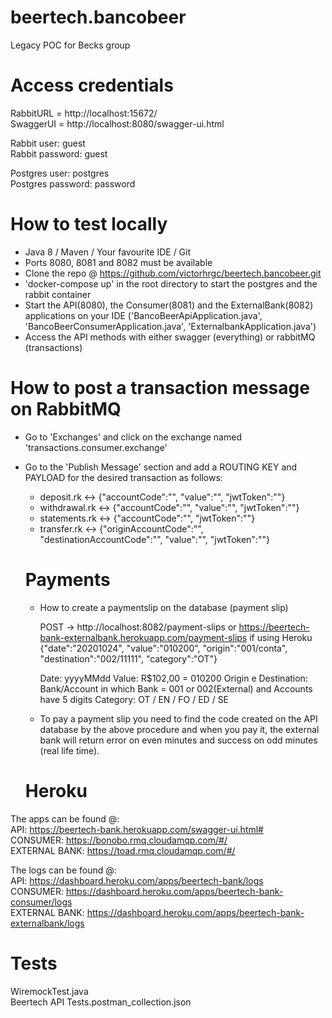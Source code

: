 # beertech.bancobeer
Legacy POC for Becks group

# Access credentials
RabbitURL = http://localhost:15672/  
SwaggerUI = http://localhost:8080/swagger-ui.html

Rabbit user: guest  
Rabbit password: guest  

Postgres user: postgres  
Postgres password: password  

# How to test locally
- Java 8 / Maven / Your favourite IDE / Git
- Ports 8080, 8081 and 8082 must be available
- Clone the repo @ https://github.com/victorhrgc/beertech.bancobeer.git
- 'docker-compose up' in the root directory to start the postgres and the rabbit container
- Start the API(8080), the Consumer(8081) and the ExternalBank(8082) applications on your IDE ('BancoBeerApiApplication.java', 'BancoBeerConsumerApplication.java', 'ExternalbankApplication.java')
- Access the API methods with either swagger (everything) or rabbitMQ (transactions)

# How to post a transaction message on RabbitMQ
- Go to 'Exchanges' and click on the exchange named 'transactions.consumer.exchange'
- Go to the 'Publish Message' section and add a ROUTING KEY and PAYLOAD for the desired transaction as follows:
  - deposit.rk    <-> {"accountCode":"", "value":"", "jwtToken":""}
  - withdrawal.rk <-> {"accountCode":"", "value":"", "jwtToken":""}
  - statements.rk <-> {"accountCode":"", "jwtToken":""}
  - transfer.rk   <-> {"originAccountCode":"", "destinationAccountCode":"", "value":"", "jwtToken":""}
  
  
  # Payments

  - How to create a paymentslip on the database  (payment slip)
  
    POST -> http://localhost:8082/payment-slips or https://beertech-bank-externalbank.herokuapp.com/payment-slips if using Heroku
    {"date":"20201024",  "value":"010200", "origin":"001/conta", "destination":"002/11111", "category":"OT"}

    Date:                 yyyyMMdd
    Value:                R$102,00 = 010200 
	  Origin e Destination: Bank/Account in which Bank = 001 or 002(External) and Accounts have 5 digits
    Category:             OT / EN / FO / ED / SE
    
   - To pay a payment slip you need to find the code created on the API database by the above procedure and when you pay it, the external bank will return error on even minutes and success on odd minutes (real life time).
  
  
  # Heroku

The apps can be found @:  
API:           https://beertech-bank.herokuapp.com/swagger-ui.html#	  
CONSUMER:      https://bonobo.rmq.cloudamqp.com/#/  
EXTERNAL BANK: https://toad.rmq.cloudamqp.com/#/  

The logs can be found @:  
API:            https://dashboard.heroku.com/apps/beertech-bank/logs  
CONSUMER:       https://dashboard.heroku.com/apps/beertech-bank-consumer/logs  
EXTERNAL BANK:	https://dashboard.heroku.com/apps/beertech-bank-externalbank/logs  


# Tests
WiremockTest.java  
Beertech API Tests.postman_collection.json


  
